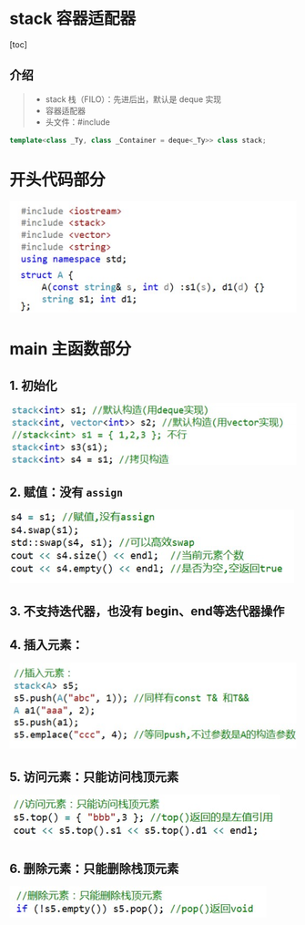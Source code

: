 # stack 容器适配器

[toc]

## 介绍

> - stack 栈（FILO）：先进后出，默认是 deque 实现
> - 容器适配器
> - 头文件：#include<stack>

```c++
template<class _Ty, class _Container = deque<_Ty>> class stack;
```

# 开头代码部分

![](Resources/17.jpg)

# main 主函数部分

## 1. 初始化

![](Resources/08.jpg)

## 2. 赋值：没有 `assign`

![](Resources/09.jpg)

## 3. 不支持迭代器，也没有 begin、end等迭代器操作

## 4. 插入元素：

![](Resources/10.jpg)

## 5. 访问元素：只能访问栈顶元素

![](Resources/11.jpg)

## 6. 删除元素：只能删除栈顶元素

![](Resources/12.jpg)